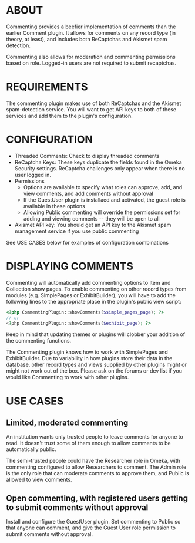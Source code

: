 # ABOUT

Commenting provides a beefier implementation of comments than the earlier Comment plugin. It allows for comments
on any record type (in theory, at least), and includes both ReCaptchas and Akismet spam detection.

Commenting also allows for moderation and commenting permissions based on role. Logged-in users are not
required to submit recaptchas.

# REQUIREMENTS

The commenting plugin makes use of both ReCaptchas and the Akismet spam-detection service. You will want to get
API keys to both of these services and add them to the plugin's configuration.

# CONFIGURATION

* Threaded Comments: Check to display threaded comments
* ReCaptcha Keys: These keys duplicate the fields found in the Omeka Security settings. ReCaptcha challenges only appear when there
is no user logged in.
* Permissions
  * Options are available to specify what roles can approve, add, and view comments, and add comments without approval
  * If the GuestUser plugin is installaed and activated, the guest role is available in these options
  * Allowing Public commenting will override the permissions set for adding and viewing comments -- they will be open to all
* Akismet API key: You should get an API key to the Akismet spam management service if you use public commenting


See USE CASES below for examples of configuration combinations

# DISPLAYING COMMENTS

Commenting will automatically add commenting options to Item and Collection show pages. To enable commenting on other
record types from modules (e.g. SimplePages or ExhibitBuilder), you will have to add the following lines
to the appropriate place in the plugin's public view script:

```php
<?php CommentingPlugin::showComments($simple_pages_page); ?>
// or
<?php CommentingPlugin::showComments($exhibit_page); ?>
```
Keep in mind that updating themes or plugins will clobber your addition of the commenting functions.

The Commenting plugin knows how to work with SimplePages and ExhibitBuilder. Due to variability
in how plugins store their data in the database, other record types and views supplied by other plugins 
might or might not work out of the box. Please ask on the forums or dev list if you would like Commenting
to work with other plugins. 


# USE CASES

## Limited, moderated commenting

An institution wants only trusted people to leave comments for anyone to read. It doesn't trust some of them enough to allow 
comments to be automatically public.

The semi-trusted people could have the Researcher role in Omeka, with commenting configured to allow Researchers to comment.
The Admin role is the only role that can moderate comments to approve them, and Public is allowed to view comments.

## Open commenting, with registered users getting to submit comments without approval

Install and configure the GuestUser plugin. Set commenting to Public so that anyone can comment, and give the Guest User role permission to submit comments without approval.
